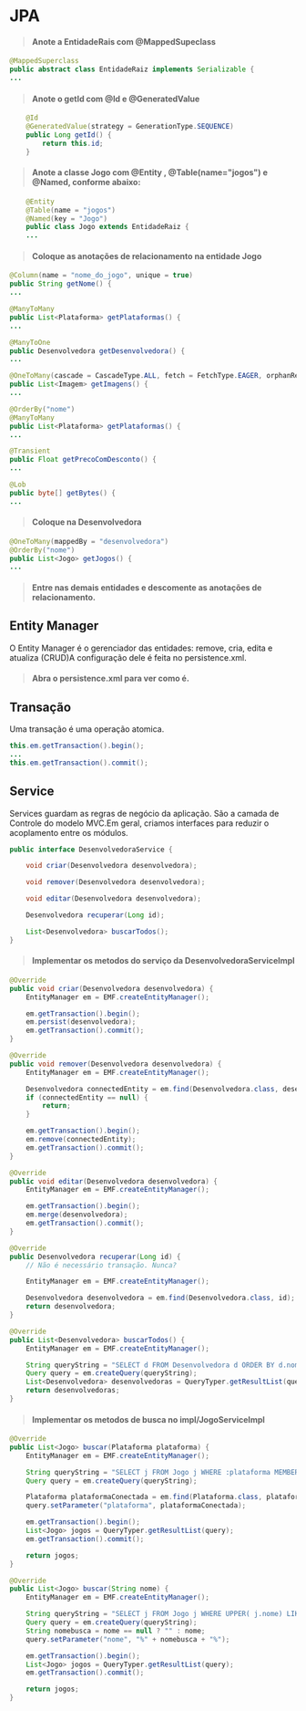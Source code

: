 # JPA

> #### Anote a EntidadeRais com @MappedSupeclass

```java
@MappedSuperclass
public abstract class EntidadeRaiz implements Serializable {
...
```


> #### Anote o getId com @Id e @GeneratedValue

```java
    @Id
    @GeneratedValue(strategy = GenerationType.SEQUENCE)
    public Long getId() {
        return this.id;
    }
```


> #### Anote a classe Jogo com @Entity , @Table(name="jogos") e @Named, conforme abaixo:

```java
   	@Entity
	@Table(name = "jogos")
	@Named(key = "Jogo")
	public class Jogo extends EntidadeRaiz {
	...
```

> #### Coloque as anotações de relacionamento na entidade Jogo

```java
@Column(name = "nome_do_jogo", unique = true)
public String getNome() {
...
```

```java
@ManyToMany
public List<Plataforma> getPlataformas() {
...
```

```java
@ManyToOne
public Desenvolvedora getDesenvolvedora() {
...
```

```java
@OneToMany(cascade = CascadeType.ALL, fetch = FetchType.EAGER, orphanRemoval = true)
public List<Imagem> getImagens() {
...
```

```java
@OrderBy("nome")
@ManyToMany
public List<Plataforma> getPlataformas() {
...
```

```java
@Transient
public Float getPrecoComDesconto() {
...
```

```java
@Lob
public byte[] getBytes() {
...
```

> #### Coloque na Desenvolvedora

```java
@OneToMany(mappedBy = "desenvolvedora")
@OrderBy("nome")
public List<Jogo> getJogos() {
...
```

> #### Entre nas demais entidades e descomente as anotações de relacionamento.


## Entity Manager

O Entity Manager é o gerenciador das entidades: remove, cria, edita e atualiza (CRUD)A configuração dele é feita no persistence.xml.

> #### Abra o persistence.xml para ver como é.

## Transação

Uma transação é uma operação atomica.

```java
this.em.getTransaction().begin();
...
this.em.getTransaction().commit();
```

## Service

Services guardam as regras de negócio da aplicação. São a camada de Controle do modelo MVC.Em geral, criamos interfaces para reduzir o acoplamento entre os módulos.

```java
public interface DesenvolvedoraService {

    void criar(Desenvolvedora desenvolvedora);

    void remover(Desenvolvedora desenvolvedora);

    void editar(Desenvolvedora desenvolvedora);

    Desenvolvedora recuperar(Long id);

    List<Desenvolvedora> buscarTodos();
}
```


> #### Implementar os metodos do serviço da DesenvolvedoraServiceImpl

```java
@Override
public void criar(Desenvolvedora desenvolvedora) {
    EntityManager em = EMF.createEntityManager();

    em.getTransaction().begin();
    em.persist(desenvolvedora);
    em.getTransaction().commit();
}
```

```java
@Override
public void remover(Desenvolvedora desenvolvedora) {
    EntityManager em = EMF.createEntityManager();

    Desenvolvedora connectedEntity = em.find(Desenvolvedora.class, desenvolvedora.getId());
    if (connectedEntity == null) {
        return;
    }

    em.getTransaction().begin();
    em.remove(connectedEntity);
    em.getTransaction().commit();
}
```

```java
@Override
public void editar(Desenvolvedora desenvolvedora) {
    EntityManager em = EMF.createEntityManager();

    em.getTransaction().begin();
    em.merge(desenvolvedora);
    em.getTransaction().commit();
}
```

```java
@Override
public Desenvolvedora recuperar(Long id) {
    // Não é necessário transação. Nunca?

    EntityManager em = EMF.createEntityManager();

    Desenvolvedora desenvolvedora = em.find(Desenvolvedora.class, id);
    return desenvolvedora;
}
```

```java
@Override
public List<Desenvolvedora> buscarTodos() {
    EntityManager em = EMF.createEntityManager();

    String queryString = "SELECT d FROM Desenvolvedora d ORDER BY d.nome";
    Query query = em.createQuery(queryString);
    List<Desenvolvedora> desenvolvedoras = QueryTyper.getResultList(query);
    return desenvolvedoras;
}
```


> #### Implementar os metodos de busca no impl/JogoServiceImpl

```java
@Override
public List<Jogo> buscar(Plataforma plataforma) {
    EntityManager em = EMF.createEntityManager();

    String queryString = "SELECT j FROM Jogo j WHERE :plataforma MEMBER OF j.plataformas ORDER BY j.nome";
    Query query = em.createQuery(queryString);

    Plataforma plataformaConectada = em.find(Plataforma.class, plataforma.getId());
    query.setParameter("plataforma", plataformaConectada);

    em.getTransaction().begin();
    List<Jogo> jogos = QueryTyper.getResultList(query);
    em.getTransaction().commit();

    return jogos;
}
```

```java
@Override
public List<Jogo> buscar(String nome) {
    EntityManager em = EMF.createEntityManager();

    String queryString = "SELECT j FROM Jogo j WHERE UPPER( j.nome) LIKE UPPER(:nome) ORDER BY j.nome";
    Query query = em.createQuery(queryString);
    String nomebusca = nome == null ? "" : nome;
    query.setParameter("nome", "%" + nomebusca + "%");

    em.getTransaction().begin();
    List<Jogo> jogos = QueryTyper.getResultList(query);
    em.getTransaction().commit();

    return jogos;
}
```
